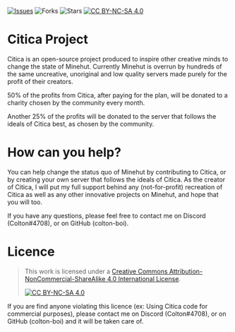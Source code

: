 [![Issues](https://img.shields.io/github/issues/colton-boi/Citica)](https://github.com/colton-boi/Citica/issues) ![Forks](https://img.shields.io/github/forks/colton-boi/Citica) ![Stars](https://img.shields.io/github/stars/colton-boi/Citica) [![CC BY-NC-SA 4.0][cc-by-nc-sa-shield]][cc-by-nc-sa]

# Citica Project
Citica is an open-source project produced to inspire other creative minds to change the state of Minehut. Currently Minehut is overrun by hundreds of the same uncreative, unoriginal and low quality servers made purely for the profit of their creators.  
  
50% of the profits from Citica, after paying for the plan, will be donated to a charity chosen by the community every month.  
  
Another 25% of the profits will be donated to the server that follows the ideals of Citica best, as chosen by the community.  

# How can you help?
You can help change the status quo of Minehut by contributing to Citica, or by creating your own server that follows the ideals of Citica. As the creator of Citica, I will put my full support behind any (not-for-profit) recreation of Citica as well as any other innovative projects on Minehut, and hope that you will too.  
  
If you have any questions, please feel free to contact me on Discord (Colton#4708), or on GitHub (colton-boi).

# Licence

> This work is licensed under a
> [Creative Commons Attribution-NonCommercial-ShareAlike 4.0 International License][cc-by-nc-sa].
> 
> [![CC BY-NC-SA 4.0][cc-by-nc-sa-image]][cc-by-nc-sa]

If you are find anyone violating this licence (ex: Using Citica code for commercial purposes), please contact me on Discord (Colton#4708), or on GitHub (colton-boi) and it will be taken care of.

[cc-by-nc-sa]: http://creativecommons.org/licenses/by-nc-sa/4.0/
[cc-by-nc-sa-image]: https://licensebuttons.net/l/by-nc-sa/4.0/88x31.png
[cc-by-nc-sa-shield]: https://img.shields.io/badge/License-CC%20BY--NC--SA%204.0-lightgrey.svg